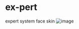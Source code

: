# ex-pert
expert system face skin
![image](https://github.com/brxtnn/ex-pert/assets/147254688/6dda26cb-2e29-4eba-95b9-fe289e033736)
